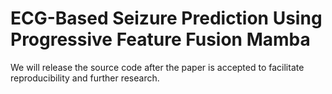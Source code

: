# ECG-Based Seizure Prediction Using Progressive Feature Fusion Mamba
We will release the source code after the paper is accepted to facilitate reproducibility and further research.
